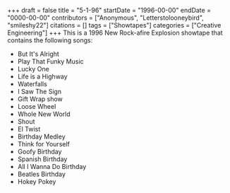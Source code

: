 +++
draft = false
title = "5-1-96"
startDate = "1996-00-00"
endDate = "0000-00-00"
contributors = ["Anonymous", "Letterstolooneybird", "smileshy22"]
citations = []
tags = ["Showtapes"]
categories = ["Creative Engineering"]
+++
This is a 1996 New Rock-afire Explosion showtape that contains the following songs:

- But It's Alright
- Play That Funky Music
- Lucky One
- Life is a Highway
- Waterfalls
- I Saw The Sign
- Gift Wrap show
- Loose Wheel
- Whole New World
- Shout
- El Twist
- Birthday Medley
- Think for Yourself
- Goofy Birthday
- Spanish Birthday
- All I Wanna Do Birthday
- Beatles Birthday
- Hokey Pokey
